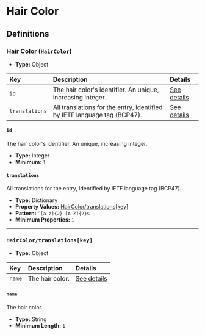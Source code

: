 # Hair Color

## Definitions

### <a name="HairColor"></a> Hair Color (`HairColor`)

- **Type:** Object

Key | Description | Details
:-- | :-- | :--
`id` | The hair color's identifier. An unique, increasing integer. | <a href="#HairColor/id">See details</a>
`translations` | All translations for the entry, identified by IETF language tag (BCP47). | <a href="#HairColor/translations">See details</a>

#### <a name="HairColor/id"></a> `id`

The hair color's identifier. An unique, increasing integer.

- **Type:** Integer
- **Minimum:** `1`

#### <a name="HairColor/translations"></a> `translations`

All translations for the entry, identified by IETF language tag (BCP47).

- **Type:** Dictionary
- **Property Values:** <a href="#HairColor/translations[key]">HairColor/translations[key]</a>
- **Pattern:** `^[a-z]{2}-[A-Z]{2}$`
- **Minimum Properties:** `1`

---

### <a name="HairColor/translations[key]"></a> `HairColor/translations[key]`

- **Type:** Object

Key | Description | Details
:-- | :-- | :--
`name` | The hair color. | <a href="#HairColor/translations[key]/name">See details</a>

#### <a name="HairColor/translations[key]/name"></a> `name`

The hair color.

- **Type:** String
- **Minimum Length:** `1`
